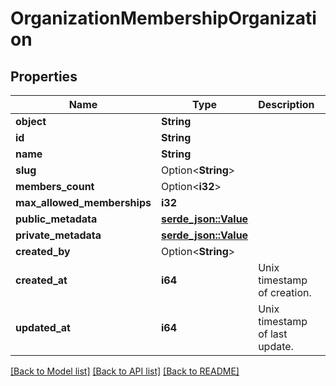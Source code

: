 # OrganizationMembershipOrganization

## Properties

Name | Type | Description | Notes
------------ | ------------- | ------------- | -------------
**object** | **String** |  | 
**id** | **String** |  | 
**name** | **String** |  | 
**slug** | Option<**String**> |  | 
**members_count** | Option<**i32**> |  | [optional]
**max_allowed_memberships** | **i32** |  | 
**public_metadata** | [**serde_json::Value**](.md) |  | 
**private_metadata** | [**serde_json::Value**](.md) |  | 
**created_by** | Option<**String**> |  | [optional]
**created_at** | **i64** | Unix timestamp of creation.  | 
**updated_at** | **i64** | Unix timestamp of last update.  | 

[[Back to Model list]](../README.md#documentation-for-models) [[Back to API list]](../README.md#documentation-for-api-endpoints) [[Back to README]](../README.md)


